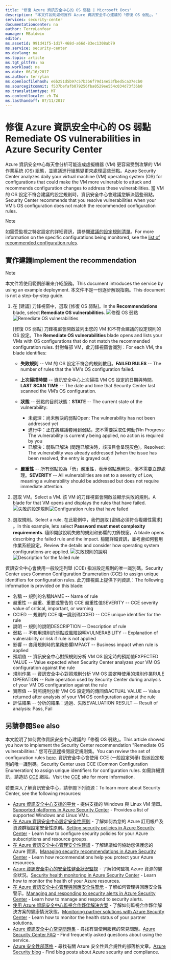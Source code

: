 ```yaml
---
title: "修復 Azure 資訊安全中心的 OS 弱點 | Microsoft Docs"
description: "本文件說明如何實作 Azure 資訊安全中心建議的「修復 OS 弱點」。"
services: security-center
documentationcenter: na
author: TerryLanfear
manager: MBaldwin
editor: 
ms.assetid: 991d41f5-1d17-468d-a66d-83ec1308ab79
ms.service: security-center
ms.devlang: na
ms.topic: article
ms.tgt_pltfrm: na
ms.workload: na
ms.date: 06/16/2017
ms.author: terrylan
ms.openlocfilehash: e6b251d5b97c57b3b6f79d14e53fbed5ca37ecb0
ms.sourcegitcommit: f537befafb079256fba0529ee554c034d73f36b0
ms.translationtype: MT
ms.contentlocale: zh-TW
ms.lasthandoff: 07/11/2017
---
```

# <a name="remediate-os-vulnerabilities-in-azure-security-center"></a><span data-ttu-id="b4f55-103">修復 Azure 資訊安全中心的 OS 弱點</span><span class="sxs-lookup"><span data-stu-id="b4f55-103">Remediate OS vulnerabilities in Azure Security Center</span></span>
<span data-ttu-id="b4f55-104">Azure 資訊安全中心每天會分析可能造成虛擬機器 (VM) 更容易受到攻擊的 VM 作業系統 (OS) 組態，並建議進行組態變更來處理這些弱點。</span><span class="sxs-lookup"><span data-stu-id="b4f55-104">Azure Security Center analyzes daily your virtual machine (VM) operating system (OS) for configurations that could make the VM more vulnerable to attack and recommends configuration changes to address these vulnerabilities.</span></span> <span data-ttu-id="b4f55-105">當 VM 的 OS 設定不符合建議的設定規則時，資訊安全中心會建議您解決這些弱點。</span><span class="sxs-lookup"><span data-stu-id="b4f55-105">Security Center recommends that you resolve vulnerabilities when your VM’s OS configuration does not match the recommended configuration rules.</span></span>

> [!NOTE]
> <span data-ttu-id="b4f55-106">如需受監視之特定設定的詳細資訊，請參閱[建議的設定規則清單](https://gallery.technet.microsoft.com/Azure-Security-Center-a789e335)。</span><span class="sxs-lookup"><span data-stu-id="b4f55-106">For more information on the specific configurations being monitored, see the [list of recommended configuration rules](https://gallery.technet.microsoft.com/Azure-Security-Center-a789e335).</span></span>
>
>

## <a name="implement-the-recommendation"></a><span data-ttu-id="b4f55-107">實作建議</span><span class="sxs-lookup"><span data-stu-id="b4f55-107">Implement the recommendation</span></span>

> [!NOTE]
> <span data-ttu-id="b4f55-108">本文件將使用範例部署來介紹服務。</span><span class="sxs-lookup"><span data-stu-id="b4f55-108">This document introduces the service by using an example deployment.</span></span>  <span data-ttu-id="b4f55-109">本文件不是一份逐步解說指南。</span><span class="sxs-lookup"><span data-stu-id="b4f55-109">This document is not a step-by-step guide.</span></span>
>
>

1. <span data-ttu-id="b4f55-110">在 [建議] 刀鋒視窗中，選取 [修復 OS 弱點]。</span><span class="sxs-lookup"><span data-stu-id="b4f55-110">In the **Recommendations** blade, select **Remediate OS vulnerabilities**.</span></span>
   <span data-ttu-id="b4f55-111">![修復 OS 弱點][1]</span><span class="sxs-lookup"><span data-stu-id="b4f55-111">![Remediate OS vulnerabilities][1]</span></span>

    <span data-ttu-id="b4f55-112">[修復 OS 弱點] 刀鋒視窗會開啟並列出您的 VM 和不符合建議的設定規則的 OS 設定。</span><span class="sxs-lookup"><span data-stu-id="b4f55-112">The **Remediate OS vulnerabilities** blade opens and lists your VMs with OS configurations that do not match the recommended configuration rules.</span></span>  <span data-ttu-id="b4f55-113">針對每部 VM，此刀鋒視窗會識別︰</span><span class="sxs-lookup"><span data-stu-id="b4f55-113">For each VM, the blade identifies:</span></span>

   * <span data-ttu-id="b4f55-114">**失敗規則** -- VM 的 OS 設定不符合的規則數目。</span><span class="sxs-lookup"><span data-stu-id="b4f55-114">**FAILED RULES** -- The number of rules that the VM's OS configuration failed.</span></span>
   * <span data-ttu-id="b4f55-115">**上次掃描時間** -- 資訊安全中心上次掃描 VM OS 設定的日期與時間。</span><span class="sxs-lookup"><span data-stu-id="b4f55-115">**LAST SCAN TIME** -- The date and time that Security Center last scanned the VM’s OS configuration.</span></span>
   * <span data-ttu-id="b4f55-116">**狀態** -- 弱點的目前狀態：</span><span class="sxs-lookup"><span data-stu-id="b4f55-116">**STATE** -- The current state of the vulnerability:</span></span>

     * <span data-ttu-id="b4f55-117">未處理：尚未解決的弱點</span><span class="sxs-lookup"><span data-stu-id="b4f55-117">Open: The vulnerability has not been addressed yet</span></span>
     * <span data-ttu-id="b4f55-118">進行中：正在將建議套用到弱點，您不需要採取任何動作</span><span class="sxs-lookup"><span data-stu-id="b4f55-118">In Progress: The vulnerability is currently being applied, no action is required by you</span></span>
     * <span data-ttu-id="b4f55-119">已解決：弱點已解決 (問題已解決時，該項目會呈現灰色)。</span><span class="sxs-lookup"><span data-stu-id="b4f55-119">Resolved: The vulnerability was already addressed (when the issue has been resolved, the entry is grayed out)</span></span>
   * <span data-ttu-id="b4f55-120">**嚴重性** -- 所有弱點設為「低」嚴重性，表示弱點應解決，但不需要立即處理。</span><span class="sxs-lookup"><span data-stu-id="b4f55-120">**SEVERITY** -- All vulnerabilities are set to a severity of Low, meaning a vulnerability should be addressed but does not require immediate attention.</span></span>

2. <span data-ttu-id="b4f55-121">選取 VM。</span><span class="sxs-lookup"><span data-stu-id="b4f55-121">Select a VM.</span></span> <span data-ttu-id="b4f55-122">該 VM 的刀鋒視窗會開啟並顯示失敗的規則。</span><span class="sxs-lookup"><span data-stu-id="b4f55-122">A blade for that VM opens and displays the rules that have failed.</span></span>
   <span data-ttu-id="b4f55-123">![失敗的設定規則][2]</span><span class="sxs-lookup"><span data-stu-id="b4f55-123">![Configuration rules that have failed][2]</span></span>

3. <span data-ttu-id="b4f55-124">選取規則。</span><span class="sxs-lookup"><span data-stu-id="b4f55-124">Select a rule.</span></span> <span data-ttu-id="b4f55-125">在此範例中，我們選取 [密碼必須符合複雜性需求] 。</span><span class="sxs-lookup"><span data-stu-id="b4f55-125">In this example, lets select **Password must meet complexity requirements**.</span></span> <span data-ttu-id="b4f55-126">隨即開啟說明失敗的規則和影響的刀鋒視窗。</span><span class="sxs-lookup"><span data-stu-id="b4f55-126">A blade opens describing the failed rule and the impact.</span></span> <span data-ttu-id="b4f55-127">檢閱詳細資訊，並考慮如何套用作業系統設定。</span><span class="sxs-lookup"><span data-stu-id="b4f55-127">Review the details and consider how operating system configurations are applied.</span></span>
  <span data-ttu-id="b4f55-128">![失敗規則的說明][3]</span><span class="sxs-lookup"><span data-stu-id="b4f55-128">![Description for the failed rule][3]</span></span>

  <span data-ttu-id="b4f55-129">資訊安全中心會使用一般設定列舉 (CCE) 指派設定規則的唯一識別碼。</span><span class="sxs-lookup"><span data-stu-id="b4f55-129">Security Center uses Common Configuration Enumeration (CCE) to assign unique identifiers for configuration rules.</span></span> <span data-ttu-id="b4f55-130">此刀鋒視窗上提供下列資訊︰</span><span class="sxs-lookup"><span data-stu-id="b4f55-130">The following information is provided on this blade:</span></span>

  - <span data-ttu-id="b4f55-131">名稱 -- 規則的名稱</span><span class="sxs-lookup"><span data-stu-id="b4f55-131">NAME -- Name of rule</span></span>
  - <span data-ttu-id="b4f55-132">嚴重性 -- 嚴重、重要或警告的 CCE 嚴重性值</span><span class="sxs-lookup"><span data-stu-id="b4f55-132">SEVERITY -- CCE severity value of critical, important, or warning</span></span>
  - <span data-ttu-id="b4f55-133">CCIED -- 規則的 CCE 唯一識別碼</span><span class="sxs-lookup"><span data-stu-id="b4f55-133">CCIED -- CCE unique identifier for the rule</span></span>
  - <span data-ttu-id="b4f55-134">說明 -- 規則的說明</span><span class="sxs-lookup"><span data-stu-id="b4f55-134">DESCRIPTION -- Description of rule</span></span>
  - <span data-ttu-id="b4f55-135">弱點 -- 不套用規則的弱點或風險說明</span><span class="sxs-lookup"><span data-stu-id="b4f55-135">VULNERABILITY -- Explanation of vulnerability or risk if rule is not applied</span></span>
  - <span data-ttu-id="b4f55-136">影響 -- 套用規則時的業務影響</span><span class="sxs-lookup"><span data-stu-id="b4f55-136">IMPACT -- Business impact when rule is applied</span></span>
  - <span data-ttu-id="b4f55-137">預期值 -- 資訊安全中心對照規則分析 VM OS 設定時的預期值</span><span class="sxs-lookup"><span data-stu-id="b4f55-137">EXPECTED VALUE -- Value expected when Security Center analyzes your VM OS configuration against the rule</span></span>
  - <span data-ttu-id="b4f55-138">規則作業 -- 資訊安全中心對照規則分析 VM OS 設定時使用的規則作業</span><span class="sxs-lookup"><span data-stu-id="b4f55-138">RULE OPERATION -- Rule operation used by Security Center during analysis of your VM OS configuration against the rule</span></span>
  - <span data-ttu-id="b4f55-139">實際值 -- 對照規則分析 VM OS 設定時的傳回值</span><span class="sxs-lookup"><span data-stu-id="b4f55-139">ACTUAL VALUE -- Value returned after analysis of your VM OS configuration against the rule</span></span>
  - <span data-ttu-id="b4f55-140">評估結果 -- 分析的結果︰通過、失敗</span><span class="sxs-lookup"><span data-stu-id="b4f55-140">EVALUATION RESULT –- Result of analysis: Pass, Fail</span></span>

## <a name="see-also"></a><span data-ttu-id="b4f55-141">另請參閱</span><span class="sxs-lookup"><span data-stu-id="b4f55-141">See also</span></span>
<span data-ttu-id="b4f55-142">本文說明了如何實作資訊安全中心建議的「修復 OS 弱點」。</span><span class="sxs-lookup"><span data-stu-id="b4f55-142">This article showed you how to implement the Security Center recommendation "Remediate OS vulnerabilities."</span></span> <span data-ttu-id="b4f55-143">您可在[這裡](https://gallery.technet.microsoft.com/Azure-Security-Center-a789e335)檢閱設定規則集。</span><span class="sxs-lookup"><span data-stu-id="b4f55-143">You can review the set of configuration rules [here](https://gallery.technet.microsoft.com/Azure-Security-Center-a789e335).</span></span> <span data-ttu-id="b4f55-144">資訊安全中心會使用 CCE (一般設定列舉) 指派設定規則的唯一識別碼。</span><span class="sxs-lookup"><span data-stu-id="b4f55-144">Security Center uses CCE (Common Configuration Enumeration) to assign unique identifiers for configuration rules.</span></span> <span data-ttu-id="b4f55-145">如需詳細資訊，請造訪 [CCE](https://nvd.nist.gov/cce/index.cfm) 網站。</span><span class="sxs-lookup"><span data-stu-id="b4f55-145">Visit the [CCE](https://nvd.nist.gov/cce/index.cfm) site for more information.</span></span>

<span data-ttu-id="b4f55-146">若要深入了解資訊安全中心，請參閱下列資源：</span><span class="sxs-lookup"><span data-stu-id="b4f55-146">To learn more about Security Center, see the following resources:</span></span>

* <span data-ttu-id="b4f55-147">[Azure 資訊安全中心支援的平台](security-center-os-coverage.md) - 提供支援的 Windows 與 Linux VM 清單。</span><span class="sxs-lookup"><span data-stu-id="b4f55-147">[Supported platforms in Azure Security Center](security-center-os-coverage.md) - Provides a list of supported Windows and Linux VMs.</span></span>
* <span data-ttu-id="b4f55-148">[在 Azure 資訊安全中心設定安全性原則](security-center-policies.md) - 了解如何為您的 Azure 訂用帳戶及資源群組設定安全性原則。</span><span class="sxs-lookup"><span data-stu-id="b4f55-148">[Setting security policies in Azure Security Center](security-center-policies.md) - Learn how to configure security policies for your Azure subscriptions and resource groups.</span></span>
* <span data-ttu-id="b4f55-149">[在 Azure 資訊安全中心管理安全性建議](security-center-recommendations.md) - 了解建議如何協助您保護您的 Azure 資源。</span><span class="sxs-lookup"><span data-stu-id="b4f55-149">[Managing security recommendations in Azure Security Center](security-center-recommendations.md) - Learn how recommendations help you protect your Azure resources.</span></span>
* <span data-ttu-id="b4f55-150">[Azure 資訊安全中心的安全性健全狀況監視](security-center-monitoring.md) - 了解如何監視 Azure 資源的健全狀況。</span><span class="sxs-lookup"><span data-stu-id="b4f55-150">[Security health monitoring in Azure Security Center](security-center-monitoring.md) - Learn how to monitor the health of your Azure resources.</span></span>
* <span data-ttu-id="b4f55-151">[在 Azure 資訊安全中心管理與回應安全性警示](security-center-managing-and-responding-alerts.md) - 了解如何管理與回應安全性警示。</span><span class="sxs-lookup"><span data-stu-id="b4f55-151">[Managing and responding to security alerts in Azure Security Center](security-center-managing-and-responding-alerts.md) - Learn how to manage and respond to security alerts.</span></span>
* <span data-ttu-id="b4f55-152">[使用 Azure 資訊安全中心監視合作夥伴解決方案](security-center-partner-solutions.md) - 了解如何監視合作夥伴解決方案的健康情況狀態。</span><span class="sxs-lookup"><span data-stu-id="b4f55-152">[Monitoring partner solutions with Azure Security Center](security-center-partner-solutions.md) - Learn how to monitor the health status of your partner solutions.</span></span>
* <span data-ttu-id="b4f55-153">[Azure 資訊安全中心常見問題集](security-center-faq.md) - 尋找有關使用服務的常見問題。</span><span class="sxs-lookup"><span data-stu-id="b4f55-153">[Azure Security Center FAQ](security-center-faq.md) - Find frequently asked questions about using the service.</span></span>
* <span data-ttu-id="b4f55-154">[Azure 安全性部落格](http://blogs.msdn.com/b/azuresecurity/) - 尋找有關 Azure 安全性與合規性的部落格文章。</span><span class="sxs-lookup"><span data-stu-id="b4f55-154">[Azure Security blog](http://blogs.msdn.com/b/azuresecurity/) - Find blog posts about Azure security and compliance.</span></span>

<!--Image references-->
[1]: ./media/security-center-remediate-os-vulnerabilities/recommendation.png
[2]:./media/security-center-remediate-os-vulnerabilities/vm-remediate-os-vulnerabilities.png
[3]: ./media/security-center-remediate-os-vulnerabilities/vulnerability-details.png

